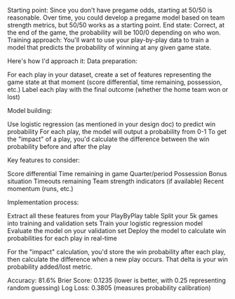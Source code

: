 Starting point: Since you don't have pregame odds, starting at 50/50 is reasonable. Over time, you could develop a pregame model based on team strength metrics, but 50/50 works as a starting point.
End state: Correct, at the end of the game, the probability will be 100/0 depending on who won.
Training approach: You'll want to use your play-by-play data to train a model that predicts the probability of winning at any given game state.

Here's how I'd approach it:
Data preparation:

For each play in your dataset, create a set of features representing the game state at that moment (score differential, time remaining, possession, etc.)
Label each play with the final outcome (whether the home team won or lost)

Model building:

Use logistic regression (as mentioned in your design doc) to predict win probability
For each play, the model will output a probability from 0-1
To get the "impact" of a play, you'd calculate the difference between the win probability before and after the play

Key features to consider:

Score differential
Time remaining in game
Quarter/period
Possession
Bonus situation
Timeouts remaining
Team strength indicators (if available)
Recent momentum (runs, etc.)

Implementation process:

Extract all these features from your PlayByPlay table
Split your 5k games into training and validation sets
Train your logistic regression model
Evaluate the model on your validation set
Deploy the model to calculate win probabilities for each play in real-time

For the "impact" calculation, you'd store the win probability after each play, then calculate the difference when a new play occurs. That delta is your win probability added/lost metric.


Accuracy: 81.6%
Brier Score: 0.1235 (lower is better, with 0.25 representing random guessing)
Log Loss: 0.3805 (measures probability calibration)
